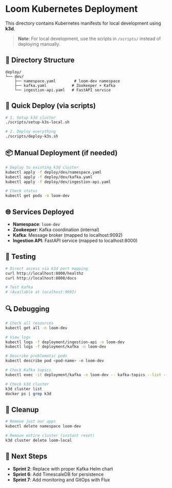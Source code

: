 # Loom Kubernetes Deployment

This directory contains Kubernetes manifests for local development using **k3d**.

> **Note**: For local development, use the scripts in `/scripts/` instead of deploying manually.

## 📁 Directory Structure

```
deploy/
└── dev/
    ├── namespace.yaml        # loom-dev namespace
    ├── kafka.yaml           # Zookeeper + Kafka
    └── ingestion-api.yaml   # FastAPI service
```

## 🚀 Quick Deploy (via scripts)

```bash
# 1. Setup k3d cluster
./scripts/setup-k3s-local.sh

# 2. Deploy everything
./scripts/deploy-k3s.sh
```

## 📦 Manual Deployment (if needed)

```bash
# Deploy to existing k3d cluster
kubectl apply -f deploy/dev/namespace.yaml
kubectl apply -f deploy/dev/kafka.yaml  
kubectl apply -f deploy/dev/ingestion-api.yaml

# Check status
kubectl get pods -n loom-dev
```

## 🌐 Services Deployed

- **Namespace**: `loom-dev`
- **Zookeeper**: Kafka coordination (internal)
- **Kafka**: Message broker (mapped to localhost:9092)
- **Ingestion API**: FastAPI service (mapped to localhost:8000)

## 🧪 Testing

```bash
# Direct access via k3d port mapping
curl http://localhost:8000/healthz
curl http://localhost:8000/docs

# Test Kafka
# (Available at localhost:9092)
```

## 🔍 Debugging

```bash
# Check all resources
kubectl get all -n loom-dev

# View logs
kubectl logs -f deployment/ingestion-api -n loom-dev
kubectl logs -f deployment/kafka -n loom-dev

# Describe problematic pods
kubectl describe pod <pod-name> -n loom-dev

# Check Kafka topics
kubectl exec -it deployment/kafka -n loom-dev -- kafka-topics --list --bootstrap-server localhost:9092

# Check k3d cluster
k3d cluster list
docker ps | grep k3d
```

## 🧹 Cleanup

```bash
# Remove just our apps
kubectl delete namespace loom-dev

# Remove entire cluster (instant reset)
k3d cluster delete loom-local
```

## 🎯 Next Steps

- **Sprint 2**: Replace with proper Kafka Helm chart
- **Sprint 6**: Add TimescaleDB for persistence
- **Sprint 7**: Add monitoring and GitOps with Flux 